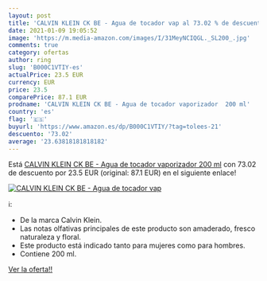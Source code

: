 ```yaml
---
layout: post
title: 'CALVIN KLEIN CK BE - Agua de tocador vap al 73.02 % de descuento'
date: 2021-01-09 19:05:52
image: 'https://m.media-amazon.com/images/I/31MeyNCIQGL._SL200_.jpg'
comments: true
category: ofertas
author: ring
slug: 'B000C1VTIY-es'
actualPrice: 23.5 EUR
currency: EUR
price: 23.5
comparePrice: 87.1 EUR
prodname: 'CALVIN KLEIN CK BE - Agua de tocador vaporizador  200 ml'
country: 'es'
flag: '🇪🇸'
buyurl: 'https://www.amazon.es/dp/B000C1VTIY/?tag=tolees-21'
descuento: '73.02'
average: '23.63818181818182'
---
```


Está [CALVIN KLEIN CK BE - Agua de tocador vaporizador  200 ml](https://www.amazon.es/dp/B000C1VTIY/?tag=tolees-21) con 73.02 de descuento por 23.5 EUR (original: 87.1 EUR) en el siguiente enlace!

[![CALVIN KLEIN CK BE - Agua de tocador vap](https://m.media-amazon.com/images/I/31MeyNCIQGL._SL200_.jpg)](https://www.amazon.es/dp/B000C1VTIY/?tag=tolees-21)

ℹ️:

- De la marca Calvin Klein.
- Las notas olfativas principales de este producto son amaderado, fresco naturaleza y floral.
- Este producto está indicado tanto para mujeres como para hombres.
- Contiene 200 ml.

[Ver la oferta!!](https://www.amazon.es/dp/B000C1VTIY/?tag=tolees-21)
